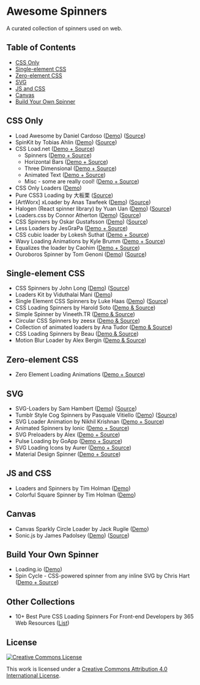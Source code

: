 # Awesome Spinners

A curated collection of spinners used on web.

## Table of Contents

- [CSS Only](#css-only)
- [Single-element CSS](#single-element-css)
- [Zero-element CSS](#zero-element-css)
- [SVG](#svg)
- [JS and CSS](#js-and-css)
- [Canvas](#canvas)
- [Build Your Own Spinner](#build-your-own-spinner)

## CSS Only

- Load Awesome by Daniel Cardoso ([Demo](http://github.danielcardoso.net/load-awesome/animations.html)) ([Source](https://github.com/danielcardoso/load-awesome))
- SpinKit by Tobias Ahlin ([Demo](http://tobiasahlin.com/spinkit/)) ([Source](https://github.com/tobiasahlin/SpinKit))
- CSS Load.net ([Demo + Source](http://cssload.net/))
  - Spinners ([Demo + Source](http://cssload.net/en/spinners))
  - Horizontal Bars ([Demo + Source](http://cssload.net/en/horizontal-bars))
  - Three Dimensional ([Demo + Source](http://cssload.net/en/3d-loaders))
  - Animated Text ([Demo + Source](http://cssload.net/en/animated-text))
  - Misc - some are really cool! ([Demo + Source](http://cssload.net/en/miscellaneous))
- CSS Only Loaders ([Demo](http://blog.pexels.com/css-only-loaders/))
- Pure CSS3 Loading by 大板栗 ([Source](https://github.com/JustClear/pure-css3-loading))
- [ArtWorx] xLoader by Anas Tawfeek ([Demo](http://anastawfeek.github.io/ArtWorx-xLoader/)) ([Source](https://github.com/AnasTawfeek/ArtWorx-xLoader))
- Halogen (React spinner library) by Yuan Uan ([Demo](http://madscript.com/halogen/)) ([Source](https://github.com/yuanyan/halogen))
- Loaders.css by Connor Atherton ([Demo](https://connoratherton.com/loaders)) ([Source](https://github.com/ConnorAtherton/loaders.css))
- CSS Spinners by Oskar Gustafsson ([Demo](http://oskargustafsson.github.io/CSS-spinners)) ([Source](https://github.com/oskargustafsson/CSS-spinners)) 
- Less Loaders by JesGraPa ([Demo + Source](http://codepen.io/JesGraPa/pen/Hyaiw))
- CSS cubic loader by Lokesh Suthat ([Demo + Source](http://codepen.io/magnus16/pen/rbEju))
- Wavy Loading Animations by Kyle Brumm ([Demo + Source](http://codepen.io/kjbrum/pen/BraCg))
- Equalizes the loader by Caohim ([Demo + Source](http://codepen.io/caohim/pen/tseIj))
- Ouroboros Spinner by Tom Genoni ([Demo](http://atomeye.com/sass-css-spinner.html)) ([Source](https://github.com/tomgenoni/ouroboros))

## Single-element CSS

- CSS Spinners by John Long ([Demo](http://www.css-spinners.com/)) ([Source](https://github.com/jlong/css-spinners))
- Loaders Kit by Viduthalai Mani ([Demo](http://cssdeck.com/labs/loaderskit))
- Single Element CSS Spinners by Luke Haas ([Demo](http://projects.lukehaas.me/css-loaders/)) ([Source](https://github.com/lukehaas/css-loaders))
- CSS Loading Spinners by Harold Soto ([Demo & Source](http://codepen.io/bernethe/pen/dorozd))
- Simple Spinner by Vineeth.TR ([Demo & Source](http://codepen.io/vineethtr/pen/GJpxoQ))
- Circular CSS Spinners by zeesx ([Demo & Source](http://codepen.io/zessx/pen/RNPKKK))
- Collection of animated loaders by Ana Tudor ([Demo & Source](http://codepen.io/thebabydino/pen/pxnld))
- CSS Loading Spinners by Beau ([Demo & Source](http://codepen.io/Beaugust/pen/DByiE))
- Motion Blur Loader by Alex Bergin ([Demo & Source](http://codepen.io/jonmilner/pen/hDHuo))

## Zero-element CSS
- Zero Element Loading Animations ([Demo + Source](http://madebymike.com.au/writing/zero-element-loading-animations/))

## SVG

- SVG-Loaders by Sam Hambert ([Demo](http://samherbert.net/svg-loaders/)) ([Source](https://github.com/SamHerbert/SVG-Loaders))
- Tumblr Style Cog Spinners by Pasquale Vitiello ([Demo](http://pasqualevitiello.github.io/Tumblr-Style-Cog-Spinners/)) ([Source](https://github.com/pasqualevitiello/Tumblr-Style-Cog-Spinners/))
- SVG Loader Animation by Nikhil Krishnan ([Demo + Source](http://codepen.io/nikhil8krishnan/pen/rVoXJa))
- Animated Spinners by Ionic ([Demo + Source](http://codepen.io/ionic/pen/GgwVON))
- SVG Preloaders by Alex ([Demo + Source](http://codepen.io/akwright/pen/kjslC))
- Pulse Loading by GoApp ([Demo + Source](http://codepen.io/goapp/pen/kIfDC))
- SVG Loading Icons by Aurer ([Demo + Source](http://codepen.io/aurer/pen/jEGbA))
- Material Design Spinner ([Demo + Source](http://codepen.io/mrrocks/pen/EiplA))

## JS and CSS

- Loaders and Spinners by Tim Holman ([Demo](http://codepen.io/collection/HtAne/))
- Colorful Square Spinner by Tim Holman ([Demo](http://codepen.io/tholman/pen/mqhJb))
 
## Canvas

- Canvas Sparkly Circle Loader by Jack Rugile ([Demo](http://codepen.io/jackrugile/pen/JAKbg))
- Sonic.js by James Padolsey ([Demo](http://james.padolsey.com/p/Sonic/repo/demo/demo.html)) ([Source](http://james.padolsey.com/p/Sonic/repo/demo/demo.html))

## Build Your Own Spinner

- Loading.io ([Demo](http://loading.io/))
- Spin Cycle - CSS-powered spinner from any inline SVG by Chris Hart ([Demo + Source](http://codepen.io/personable/pen/jPMXPv))

## Other Collections

- 10+ Best Pure CSS Loading Spinners For Front-end Developers by 365 Web Resources ([List](https://365webresources.com/10-best-pure-css-loading-spinners-front-end-developers/))

## License

[![Creative Commons License](http://i.creativecommons.org/l/by/4.0/88x31.png)](http://creativecommons.org/licenses/by/4.0/)

This work is licensed under a [Creative Commons Attribution 4.0 International License](http://creativecommons.org/licenses/by/4.0/).
